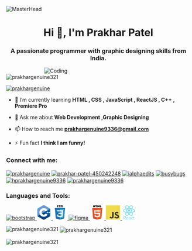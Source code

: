 ![MasterHead](https://mir-s3-cdn-cf.behance.net/project_modules/max_1200/79731568097599.5b50bca477735.jpg)
<h1 align="center">Hi 👋, I'm Prakhar Patel</h1>
<h3 align="center">A passionate programmer with graphic designing skills from India.</h3>
<img align="right" alt="Coding" width="400" src="https://i.pinimg.com/originals/68/f3/ff/68f3ff8ddc1699f6234abee4e1d58dd9.gif">


<p align="left"> <img src="https://komarev.com/ghpvc/?username=prakhargenuine321&label=Profile%20views&color=0e75b6&style=flat" alt="prakhargenuine321" /> </p>

<p align="left"> <a href="https://twitter.com/prakhargenuine" target="blank"><img src="https://img.shields.io/twitter/follow/prakhargenuine?logo=twitter&style=for-the-badge" alt="prakhargenuine" /></a> </p>

- 🌱 I’m currently learning **HTML , CSS , JavaScript , ReactJS , C++ , Premiere Pro**

- 💬 Ask me about **Web Development ,Graphic Designing**

- 📫 How to reach me **prakhargenuine9336@gmail.com**

- ⚡ Fun fact **I think I am funny!**

<h3 align="left">Connect with me:</h3>
<p align="left">
<a href="https://twitter.com/prakhargenuine" target="blank"><img align="center" src="https://raw.githubusercontent.com/rahuldkjain/github-profile-readme-generator/master/src/images/icons/Social/twitter.svg" alt="prakhargenuine" height="30" width="40" /></a>
<a href="https://linkedin.com/in/prakhar-patel-450242248" target="blank"><img align="center" src="https://raw.githubusercontent.com/rahuldkjain/github-profile-readme-generator/master/src/images/icons/Social/linked-in-alt.svg" alt="prakhar-patel-450242248" height="30" width="40" /></a>
<a href="https://instagram.com/ialphaedits" target="blank"><img align="center" src="https://raw.githubusercontent.com/rahuldkjain/github-profile-readme-generator/master/src/images/icons/Social/instagram.svg" alt="ialphaedits" height="30" width="40" /></a>
<a href="https://www.youtube.com/@busybugs" target="blank"><img align="center" src="https://raw.githubusercontent.com/rahuldkjain/github-profile-readme-generator/master/src/images/icons/Social/youtube.svg" alt="busybugs" height="30" width="40" /></a>
<a href="https://www.leetcode.com/u/prakhargenuine9336" target="blank"><img align="center" src="https://raw.githubusercontent.com/rahuldkjain/github-profile-readme-generator/master/src/images/icons/Social/leet-code.svg" alt="hprakhargenuine9336" height="30" width="40" /></a>
<a href="https://auth.geeksforgeeks.org/user/prakhargenuine9336" target="blank"><img align="center" src="https://raw.githubusercontent.com/rahuldkjain/github-profile-readme-generator/master/src/images/icons/Social/geeks-for-geeks.svg" alt="prakhargenuine9336" height="30" width="40" /></a>
</p>

<h3 align="left">Languages and Tools:</h3>
<p align="left"> <a href="https://getbootstrap.com" target="_blank" rel="noreferrer"> <img src="https://e7.pngegg.com/pngimages/439/345/png-clipart-bootstrap-logo-thumbnail-tech-companies.png" alt="bootstrap" width="40" height="40"/> </a> <a href="https://www.w3schools.com/cpp/" target="_blank" rel="noreferrer"> <img src="https://raw.githubusercontent.com/devicons/devicon/master/icons/cplusplus/cplusplus-original.svg" alt="cplusplus" width="40" height="40"/> </a> <a href="https://www.w3schools.com/css/" target="_blank" rel="noreferrer"> <img src="https://raw.githubusercontent.com/devicons/devicon/master/icons/css3/css3-original-wordmark.svg" alt="css3" width="40" height="40"/> </a> <a href="https://www.figma.com/" target="_blank" rel="noreferrer"> <img src="https://www.vectorlogo.zone/logos/figma/figma-icon.svg" alt="figma" width="40" height="40"/> </a> <a href="https://www.w3.org/html/" target="_blank" rel="noreferrer"> <img src="https://raw.githubusercontent.com/devicons/devicon/master/icons/html5/html5-original-wordmark.svg" alt="html5" width="40" height="40"/> </a> <a href="https://developer.mozilla.org/en-US/docs/Web/JavaScript" target="_blank" rel="noreferrer"> <img src="https://raw.githubusercontent.com/devicons/devicon/master/icons/javascript/javascript-original.svg" alt="javascript" width="40" height="40"/> </a> <a href="https://reactjs.org/" target="_blank" rel="noreferrer"> <img src="https://raw.githubusercontent.com/devicons/devicon/master/icons/react/react-original-wordmark.svg" alt="react" width="40" height="40"/> </a> </p>

<p><img align="left" src="https://github-readme-stats.vercel.app/api/top-langs?username=prakhargenuine321&show_icons=true&locale=en&layout=compact" alt="prakhargenuine321" /></p>

<p>&nbsp;<img align="center" src="https://github-readme-stats.vercel.app/api?username=prakhargenuine321&show_icons=true&locale=en" alt="prakhargenuine321" /></p>

<p><img align="center" src="https://github-readme-streak-stats.herokuapp.com/?user=prakhargenuine321&" alt="prakhargenuine321" /></p>
